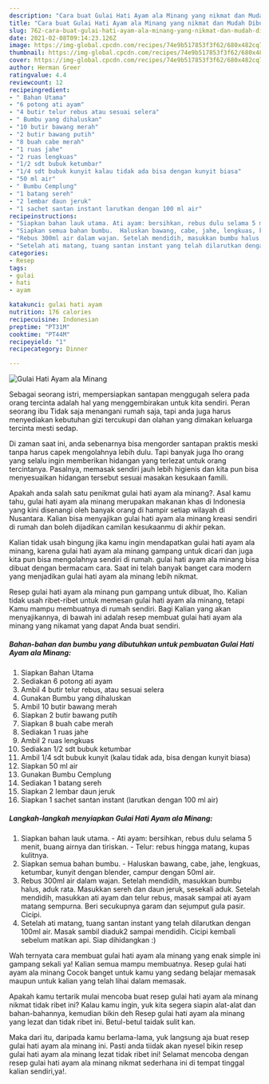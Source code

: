 ```yaml
---
description: "Cara buat Gulai Hati Ayam ala Minang yang nikmat dan Mudah Dibuat"
title: "Cara buat Gulai Hati Ayam ala Minang yang nikmat dan Mudah Dibuat"
slug: 762-cara-buat-gulai-hati-ayam-ala-minang-yang-nikmat-dan-mudah-dibuat
date: 2021-02-08T09:14:23.126Z
image: https://img-global.cpcdn.com/recipes/74e9b517853f3f62/680x482cq70/gulai-hati-ayam-ala-minang-foto-resep-utama.jpg
thumbnail: https://img-global.cpcdn.com/recipes/74e9b517853f3f62/680x482cq70/gulai-hati-ayam-ala-minang-foto-resep-utama.jpg
cover: https://img-global.cpcdn.com/recipes/74e9b517853f3f62/680x482cq70/gulai-hati-ayam-ala-minang-foto-resep-utama.jpg
author: Herman Greer
ratingvalue: 4.4
reviewcount: 12
recipeingredient:
- " Bahan Utama"
- "6 potong ati ayam"
- "4 butir telur rebus atau sesuai selera"
- " Bumbu yang dihaluskan"
- "10 butir bawang merah"
- "2 butir bawang putih"
- "8 buah cabe merah"
- "1 ruas jahe"
- "2 ruas lengkuas"
- "1/2 sdt bubuk ketumbar"
- "1/4 sdt bubuk kunyit kalau tidak ada bisa dengan kunyit biasa"
- "50 ml air"
- " Bumbu Cemplung"
- "1 batang sereh"
- "2 lembar daun jeruk"
- "1 sachet santan instant larutkan dengan 100 ml air"
recipeinstructions:
- "Siapkan bahan lauk utama. Ati ayam: bersihkan, rebus dulu selama 5 menit, buang airnya dan tiriskan. Telur: rebus hingga matang, kupas kulitnya."
- "Siapkan semua bahan bumbu.  Haluskan bawang, cabe, jahe, lengkuas, ketumbar, kunyit dengan blender, campur dengan 50ml air."
- "Rebus 300ml air dalam wajan. Setelah mendidih, masukkan bumbu halus, aduk rata. Masukkan sereh dan daun jeruk, sesekali aduk. Setelah mendidih, masukkan ati ayam dan telur rebus, masak sampai ati ayam matang sempurna. Beri secukupnya garam dan sejumput gula pasir. Cicipi."
- "Setelah ati matang, tuang santan instant yang telah dilarutkan dengan 100ml air. Masak sambil diaduk2 sampai mendidih. Cicipi kembali sebelum matikan api. Siap dihidangkan :)"
categories:
- Resep
tags:
- gulai
- hati
- ayam

katakunci: gulai hati ayam 
nutrition: 176 calories
recipecuisine: Indonesian
preptime: "PT31M"
cooktime: "PT44M"
recipeyield: "1"
recipecategory: Dinner

---
```



![Gulai Hati Ayam ala Minang](https://img-global.cpcdn.com/recipes/74e9b517853f3f62/680x482cq70/gulai-hati-ayam-ala-minang-foto-resep-utama.jpg)

Sebagai seorang istri, mempersiapkan santapan menggugah selera pada orang tercinta adalah hal yang menggembirakan untuk kita sendiri. Peran seorang ibu Tidak saja menangani rumah saja, tapi anda juga harus menyediakan kebutuhan gizi tercukupi dan olahan yang dimakan keluarga tercinta mesti sedap.

Di zaman  saat ini, anda sebenarnya bisa mengorder santapan praktis meski tanpa harus capek mengolahnya lebih dulu. Tapi banyak juga lho orang yang selalu ingin memberikan hidangan yang terlezat untuk orang tercintanya. Pasalnya, memasak sendiri jauh lebih higienis dan kita pun bisa menyesuaikan hidangan tersebut sesuai masakan kesukaan famili. 



Apakah anda salah satu penikmat gulai hati ayam ala minang?. Asal kamu tahu, gulai hati ayam ala minang merupakan makanan khas di Indonesia yang kini disenangi oleh banyak orang di hampir setiap wilayah di Nusantara. Kalian bisa menyajikan gulai hati ayam ala minang kreasi sendiri di rumah dan boleh dijadikan camilan kesukaanmu di akhir pekan.

Kalian tidak usah bingung jika kamu ingin mendapatkan gulai hati ayam ala minang, karena gulai hati ayam ala minang gampang untuk dicari dan juga kita pun bisa mengolahnya sendiri di rumah. gulai hati ayam ala minang bisa dibuat dengan bermacam cara. Saat ini telah banyak banget cara modern yang menjadikan gulai hati ayam ala minang lebih nikmat.

Resep gulai hati ayam ala minang pun gampang untuk dibuat, lho. Kalian tidak usah ribet-ribet untuk memesan gulai hati ayam ala minang, tetapi Kamu mampu membuatnya di rumah sendiri. Bagi Kalian yang akan menyajikannya, di bawah ini adalah resep membuat gulai hati ayam ala minang yang nikamat yang dapat Anda buat sendiri.

<!--inarticleads1-->

##### Bahan-bahan dan bumbu yang dibutuhkan untuk pembuatan Gulai Hati Ayam ala Minang:

1. Siapkan  Bahan Utama
1. Sediakan 6 potong ati ayam
1. Ambil 4 butir telur rebus, atau sesuai selera
1. Gunakan  Bumbu yang dihaluskan
1. Ambil 10 butir bawang merah
1. Siapkan 2 butir bawang putih
1. Siapkan 8 buah cabe merah
1. Sediakan 1 ruas jahe
1. Ambil 2 ruas lengkuas
1. Sediakan 1/2 sdt bubuk ketumbar
1. Ambil 1/4 sdt bubuk kunyit (kalau tidak ada, bisa dengan kunyit biasa)
1. Siapkan 50 ml air
1. Gunakan  Bumbu Cemplung
1. Sediakan 1 batang sereh
1. Siapkan 2 lembar daun jeruk
1. Siapkan 1 sachet santan instant (larutkan dengan 100 ml air)




<!--inarticleads2-->

##### Langkah-langkah menyiapkan Gulai Hati Ayam ala Minang:

1. Siapkan bahan lauk utama. - Ati ayam: bersihkan, rebus dulu selama 5 menit, buang airnya dan tiriskan. - Telur: rebus hingga matang, kupas kulitnya.
1. Siapkan semua bahan bumbu.  - Haluskan bawang, cabe, jahe, lengkuas, ketumbar, kunyit dengan blender, campur dengan 50ml air.
1. Rebus 300ml air dalam wajan. Setelah mendidih, masukkan bumbu halus, aduk rata. Masukkan sereh dan daun jeruk, sesekali aduk. Setelah mendidih, masukkan ati ayam dan telur rebus, masak sampai ati ayam matang sempurna. Beri secukupnya garam dan sejumput gula pasir. Cicipi.
1. Setelah ati matang, tuang santan instant yang telah dilarutkan dengan 100ml air. Masak sambil diaduk2 sampai mendidih. Cicipi kembali sebelum matikan api. Siap dihidangkan :)




Wah ternyata cara membuat gulai hati ayam ala minang yang enak simple ini gampang sekali ya! Kalian semua mampu membuatnya. Resep gulai hati ayam ala minang Cocok banget untuk kamu yang sedang belajar memasak maupun untuk kalian yang telah lihai dalam memasak.

Apakah kamu tertarik mulai mencoba buat resep gulai hati ayam ala minang nikmat tidak ribet ini? Kalau kamu ingin, yuk kita segera siapin alat-alat dan bahan-bahannya, kemudian bikin deh Resep gulai hati ayam ala minang yang lezat dan tidak ribet ini. Betul-betul taidak sulit kan. 

Maka dari itu, daripada kamu berlama-lama, yuk langsung aja buat resep gulai hati ayam ala minang ini. Pasti anda tiidak akan nyesel bikin resep gulai hati ayam ala minang lezat tidak ribet ini! Selamat mencoba dengan resep gulai hati ayam ala minang nikmat sederhana ini di tempat tinggal kalian sendiri,ya!.

